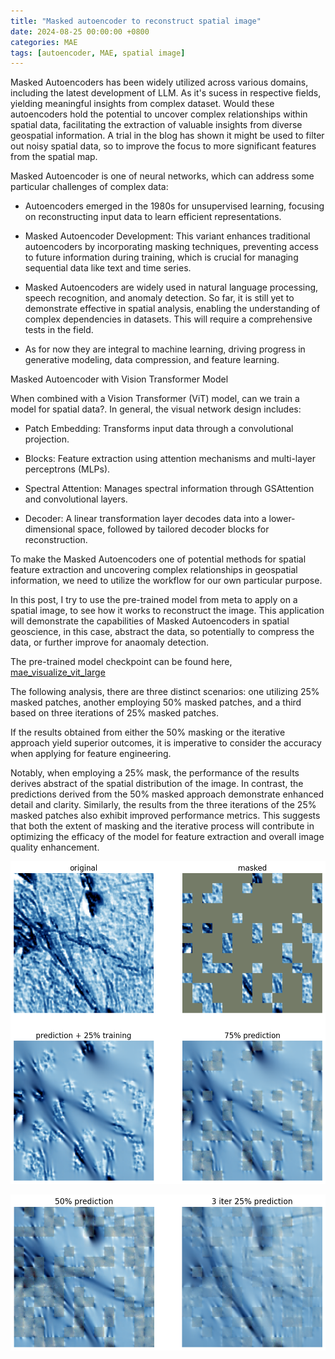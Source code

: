 ```yaml
---
title: "Masked autoencoder to reconstruct spatial image"
date: 2024-08-25 00:00:00 +0800
categories: MAE
tags: [autoencoder, MAE, spatial image]
---
```



Masked Autoencoders has been widely utilized across various domains, including the latest development of LLM. As it's sucess in respective fields, yielding meaningful insights from complex dataset. Would these autoencoders hold the potential to uncover complex relationships within spatial data, facilitating the extraction of valuable insights from diverse geospatial information. A trial in the blog has shown it might be used to filter out noisy spatial data, so to improve the focus to more significant features from the spatial map.

Masked Autoencoder is one of neural networks, which can address some particular challenges of complex data:

- Autoencoders emerged in the 1980s for unsupervised learning, focusing on reconstructing input data to learn efficient representations.

- Masked Autoencoder Development: This variant enhances traditional autoencoders by incorporating masking techniques, preventing access to future information during training, which is crucial for managing sequential data like text and time series.

- Masked Autoencoders are widely used in natural language processing, speech recognition, and anomaly detection. So far, it is still yet to demonstrate effective in spatial analysis, enabling the understanding of complex dependencies in datasets. This will require a comprehensive tests in the field.

- As for now they are integral to machine learning, driving progress in generative modeling, data compression, and feature learning.

Masked Autoencoder with Vision Transformer Model

When combined with a Vision Transformer (ViT) model, can we train a model for spatial data?. In general, the visual network design includes:

- Patch Embedding: Transforms input data through a convolutional projection.

- Blocks: Feature extraction using attention mechanisms and multi-layer perceptrons (MLPs).

- Spectral Attention: Manages spectral information through GSAttention and convolutional layers.

- Decoder: A linear transformation layer decodes data into a lower-dimensional space, followed by tailored decoder blocks for reconstruction.

To make the Masked Autoencoders one of potential methods for spatial feature extraction and uncovering complex relationships in geospatial information, we need to utilize the workflow for our own particular purpose.

In this post, I try to use the pre-trained model from meta to apply on a spatial image, to see how it works to reconstruct the image. This application will demonstrate the capabilities of Masked Autoencoders in spatial geoscience, in this case, abstract the data, so potentially to compress the data, or further improve for anaomaly detection.

The pre-trained model checkpoint can be found here,
[mae_visualize_vit_large](https://dl.fbaipublicfiles.com/mae/visualize/mae_visualize_vit_large.pth)

The following analysis, there are three distinct scenarios: one utilizing 25% masked patches, another employing 50% masked patches, and a third based on three iterations of 25% masked patches. 

If the results obtained from either the 50% masking or the iterative approach yield superior outcomes, it is imperative to consider the accuracy when applying for feature engineering.

Notably, when employing a 25% mask, the performance of the results derives abstract of the spatial distribution of the image. In contrast, the predictions derived from the 50% masked approach demonstrate enhanced detail and clarity. Similarly, the results from the three iterations of the 25% masked patches also exhibit improved performance metrics. This suggests that both the extent of masking and the iterative process will contribute in optimizing the efficacy of the model for feature extraction and overall image quality enhancement.


![MAE run on one image](img/mae1.png)


![MAE run 3 iterations](img/mae2.png)

